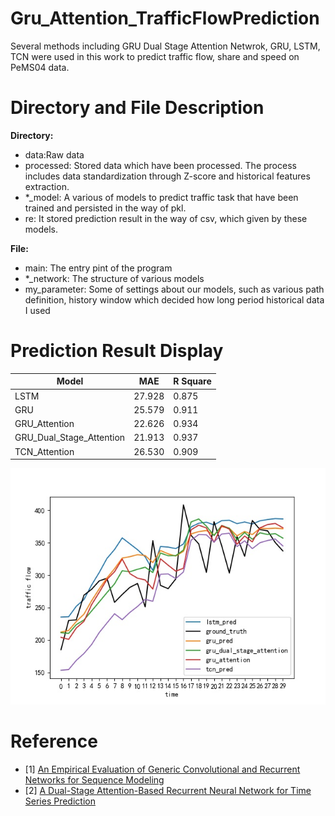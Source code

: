# Gru_Attention_TrafficFlowPrediction
Several methods including GRU Dual Stage Attention Netwrok, GRU, LSTM, TCN were used in this work to predict traffic flow, share and speed on PeMS04 data.

# Directory and File Description
**Directory:** <br>
* data:Raw data <br>
* processed: Stored data which have been processed. The process includes data standardization through Z-score and historical features extraction. <br>
* *_model: A various of models to predict traffic task that have been trained and persisted in the way of pkl. <br>
* re: It stored prediction result in the way of csv, which given by these models. <br>

**File:**<br>
* main: The entry pint of the  program
* *_network: The structure of various models
* my_parameter: Some of settings about our models, such as various path definition, history window which decided how long period historical data I used

# Prediction Result Display

| Model | MAE| R Square |
|-------|----|-----|
|LSTM|27.928|0.875|
|GRU|25.579|0.911|
|GRU_Attention|22.626|0.934|
|GRU_Dual_Stage_Attention|21.913|0.937|
|TCN_Attention|26.530|0.909|

![image](https://github.com/Zhangtianpu/gru_attention_trafficFlowPrediction/blob/master/fig/traffic%20flow%20prediction%20with%20different%20models.jpg?raw=true)
# Reference
- [1] [An Empirical Evaluation of Generic Convolutional and Recurrent Networks for Sequence Modeling](http://arxiv.org/abs/1803.01271)
- [2] [A Dual-Stage Attention-Based Recurrent Neural Network for Time Series Prediction](http://arxiv.org/abs/1704.02971)
